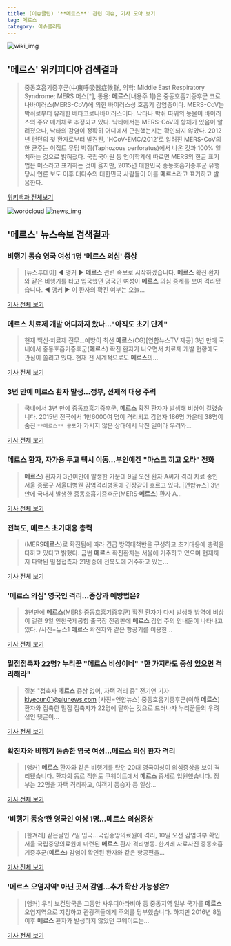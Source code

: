 ```yaml
---
title: (이슈클립) '**메르스**' 관련 이슈, 기사 모아 보기
tag: 메르스
category: 이슈클리핑
---
```

![wiki_img](https://user-images.githubusercontent.com/42597476/44503234-41136a80-a6d0-11e8-9071-6fc6418eafe4.png)
## **'**메르스**'** 위키피디아 검색결과
>중동호흡기증후군(中東呼吸器症候群, 의학: Middle East Respiratory Syndrome; MERS 머스[*], 통용: **메르스**[내용주 1])은 중동호흡기증후군 코로나바이러스(MERS-CoV)에 의한 바이러스성 호흡기 감염증이다. MERS-CoV는 박쥐로부터 유래한 베타코로나바이러스이다. 낙타나 박쥐 따위의 동물이 바이러스의 주요 매개체로 추정되고 있다. 낙타에서는 MERS-CoV의 항체가 있음이 알려졌으나, 낙타의 감염이 정확히 어디에서 근원했는지는 확인되지 않았다. 2012년 런던의 첫 환자로부터 발견된, 'HCoV-EMC/2012'로 알려진 MERS-CoV의 한 균주는 이집트 무덤 박쥐(Taphozous perforatus)에서 나온 것과 100% 일치하는 것으로 밝혀졌다. 국립국어원 등 언어학계에 따르면 MERS의 한글 표기법은 머스라고 표기하는 것이 옳지만, 2015년 대한민국 중동호흡기증후군 유행 당시 언론 보도 이후 대다수의 대한민국 사람들이 이를 **메르스**라고 표기하고 발음한다.

<a href="https://ko.wikipedia.org/wiki/메르스" target="_blank">위키백과 전체보기</a>

![wordcloud](https://s3.ap-northeast-2.amazonaws.com/lyrics101-wordcloud/2018-09-10-1536533322.png)
![news_img](https://user-images.githubusercontent.com/42597476/44507050-1206f400-a6e4-11e8-8d98-7ffbfebb353f.png)
## **'**메르스**'** 뉴스속보 검색결과
### 비행기 동승 영국 여성 1명 '**메르스** 의심' 증상

>[뉴스투데이] ◀ 앵커 ▶ **메르스** 관련 속보로 시작하겠습니다. **메르스** 확진 환자와 같은 비행기를 타고 입국했던 영국인 여성이 **메르스** 의심 증세를 보여 격리됐습니다. ◀ 앵커 ▶ 이 환자의 확진 여부는 오늘...

<a href="http://imnews.imbc.com/replay/2018/nwtoday/article/4815156_22669.html" target="_blank">기사 전체 보기</a>

### **메르스** 치료제 개발 어디까지 왔나…"아직도 초기 단계"

>현재 백신·치료제 전무…예방이 최선 **메르스**(CG)[연합뉴스TV 제공] 3년 만에 국내에서 중동호흡기증후군(**메르스**) 확진 환자가 나오면서 치료제 개발 현황에도 관심이 쏠리고 있다. 현재 전 세계적으로도 **메르스**의...

<a href="http://app.yonhapnews.co.kr/YNA/Basic/SNS/r.aspx?c=AKR20180909022600017&did=1195m" target="_blank">기사 전체 보기</a>

### 3년 만에 **메르스** 환자 발생…정부, 선제적 대응 주력

>국내에서 3년 만에 중동호흡기증후군, **메르스** 확진 환자가 발생해 비상이 걸렸습니다. 2015년 전국에서 1만6000여 명이 격리되고 감염자 186명 가운데 38명이 숨진 `**메르스** 공포`가 가시지 않은 상태에서 닥친 일이라 우려와...

<a href="http://www.cpbc.co.kr/CMS/news/view_body.php?cid=732934&path=201809" target="_blank">기사 전체 보기</a>

### **메르스** 환자, 자가용 두고 택시 이동…부인에겐 "마스크 끼고 오라" 전화

>**메르스**) 환자가 3년여만에 발생한 가운데 9일 오전 환자 A씨가 격리 치료 중인 서울 종로구 서울대병원 감염격리병동에 긴장감이 흐르고 있다. [연합뉴스] 3년 만에 국내서 발생한 중동호흡기증후군(MERS·**메르스**) 환자 A...

<a href="http://news.joins.com/article/olink/22547778" target="_blank">기사 전체 보기</a>

### 전북도, **메르스** 초기대응 총력

>(MERS**메르스**)로 확진됨에 따라 긴급 방역대책반을 구성하고 초기대응에 총력을 다하고 있다고 밝혔다. 금번 **메르스** 확진환자는 서울에 거주하고 있으며 현재까지 파악된 밀접접촉자 21명중에 전북도에 거주하고 있는...

<a href="http://www.newsway.co.kr/news/view?tp=1&ud=2018090915235782658" target="_blank">기사 전체 보기</a>

### '**메르스** 의심' 영국인 격리…증상과 예방법은?

>3년만에 **메르스**(MERS·중동호흡기증후군) 확진 환자가 다시 발생해 방역에 비상이 걸린 9일 인천국제공항 출국장 전광판에 **메르스** 감염 주의 안내문이 나타나고 있다. /사진=뉴스1 **메르스** 확진자와 같은 항공기를 이용한...

<a href="http://moneys.mt.co.kr/news/mwView.php?no=2018091007408078654" target="_blank">기사 전체 보기</a>

### 밀접접촉자 22명? 누리꾼 "**메르스** 비상이네" "한 가지라도 증상 있으면 격리해라"

>질본 "접촉자 **메르스** 증상 없어, 자택 격리 중" 전기연 기자 kiyeoun01@ajunews.com [사진=연합뉴스] 중동호흡기증후군(이하 **메르스**) 환자와 접촉한 밀접 접촉자가 22명에 달하는 것으로 드러나자 누리꾼들의 우려 섞인 댓글이...

<a href="http://www.ajunews.com/view/20180910072028115" target="_blank">기사 전체 보기</a>

### 확진자와 비행기 동승한 영국 여성…**메르스** 의심 환자 격리

>[앵커] **메르스** 환자와 같은 비행기를 탔던 20대 영국여성이 의심증상을 보여 격리됐습니다. 환자의 동료 직원도 쿠웨이트에서 **메르스** 증세로 입원했습니다. 정부는 22명을 자택 격리하고, 여객기 동승자 등 일상...

<a href="http://news.tvchosun.com/site/data/html_dir/2018/09/10/2018091090014.html" target="_blank">기사 전체 보기</a>

### ‘비행기 동승’한 영국인 여성 1명…**메르스** 의심증상

>[한겨레] 같은날인 7일 입국…국립중앙의료원에 격리, 10일 오전 감염여부 확인 서울 국립중앙의료원에 마련된 **메르스** 환자 격리병동. 한겨레 자료사진 중동호흡기증후군(**메르스**) 감염이 확인된 환자와 같은 항공편을...

<a href="http://www.hani.co.kr/arti/society/health/861370.html" target="_blank">기사 전체 보기</a>

### '**메르스** 오염지역' 아닌 곳서 감염…추가 확산 가능성은?

>[앵커] 우리 보건당국은 그동안 사우디아라비아 등 중동지역 일부 국가를 **메르스** 오염지역으로 지정하고 관광객들에게 주의를 당부했습니다. 하지만 2016년 8월 이후 **메르스** 환자가 발생하지 않았던 쿠웨이트는...

<a href="http://news.jtbc.joins.com/html/792/NB11693792.html" target="_blank">기사 전체 보기</a>



